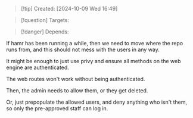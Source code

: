 
>[!tip] Created: [2024-10-09 Wed 16:49]

>[!question] Targets: 

>[!danger] Depends: 

If hamr has been running a while, then we need to move where the repo runs from, and this should not mess with the users in any way.

It might be enough to just use privy and ensure all methods on the web engine are authenticated.

The web routes won't work without being authenticated.

Then, the admin needs to allow them, or they get deleted.

Or, just prepopulate the allowed users, and deny anything who isn't them, so only the pre-approved staff can log in.